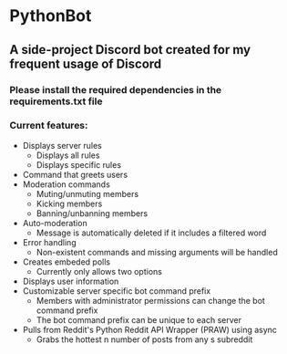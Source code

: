 # PythonBot

## A side-project Discord bot created for my frequent usage of Discord

### Please install the required dependencies in the requirements.txt file

### Current features:
- Displays server rules
  - Displays all rules
  - Displays specific rules
- Command that greets users
- Moderation commands
  - Muting/unmuting members
  - Kicking members
  - Banning/unbanning members
- Auto-moderation
  - Message is automatically deleted if it includes a filtered word
- Error handling
  - Non-existent commands and missing arguments will be handled
- Creates embeded polls
  - Currently only allows two options
- Displays user information
- Customizable server specific bot command prefix
  - Members with administrator permissions can change the bot command prefix
  - The bot command prefix can be unique to each server
- Pulls from Reddit's Python Reddit API Wrapper (PRAW) using async
  - Grabs the hottest n number of posts from any s subreddit